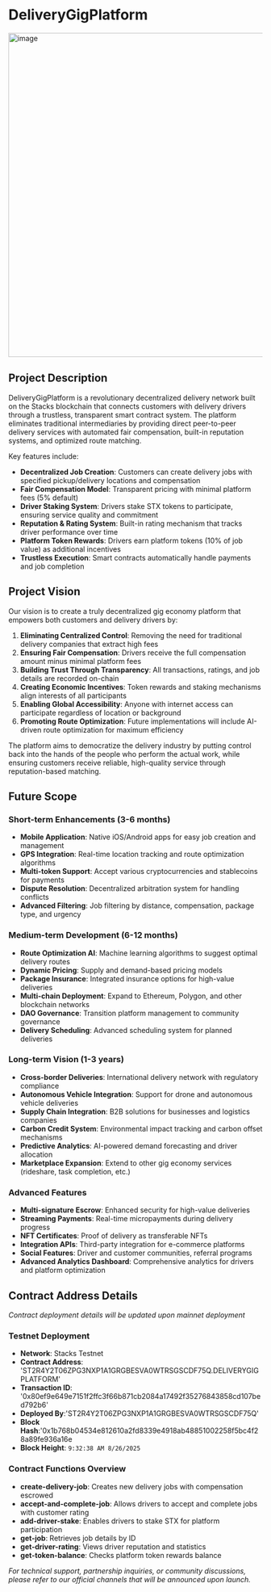 # DeliveryGigPlatform
<img width="1301" height="642" alt="image" src="https://github.com/user-attachments/assets/56c890bd-d40f-41a9-9804-8ba983af207a" />


## Project Description

DeliveryGigPlatform is a revolutionary decentralized delivery network built on the Stacks blockchain that connects customers with delivery drivers through a trustless, transparent smart contract system. The platform eliminates traditional intermediaries by providing direct peer-to-peer delivery services with automated fair compensation, built-in reputation systems, and optimized route matching.

Key features include:
- **Decentralized Job Creation**: Customers can create delivery jobs with specified pickup/delivery locations and compensation
- **Fair Compensation Model**: Transparent pricing with minimal platform fees (5% default)
- **Driver Staking System**: Drivers stake STX tokens to participate, ensuring service quality and commitment
- **Reputation & Rating System**: Built-in rating mechanism that tracks driver performance over time
- **Platform Token Rewards**: Drivers earn platform tokens (10% of job value) as additional incentives
- **Trustless Execution**: Smart contracts automatically handle payments and job completion

## Project Vision

Our vision is to create a truly decentralized gig economy platform that empowers both customers and delivery drivers by:

1. **Eliminating Centralized Control**: Removing the need for traditional delivery companies that extract high fees
2. **Ensuring Fair Compensation**: Drivers receive the full compensation amount minus minimal platform fees
3. **Building Trust Through Transparency**: All transactions, ratings, and job details are recorded on-chain
4. **Creating Economic Incentives**: Token rewards and staking mechanisms align interests of all participants
5. **Enabling Global Accessibility**: Anyone with internet access can participate regardless of location or background
6. **Promoting Route Optimization**: Future implementations will include AI-driven route optimization for maximum efficiency

The platform aims to democratize the delivery industry by putting control back into the hands of the people who perform the actual work, while ensuring customers receive reliable, high-quality service through reputation-based matching.

## Future Scope

### Short-term Enhancements (3-6 months)
- **Mobile Application**: Native iOS/Android apps for easy job creation and management
- **GPS Integration**: Real-time location tracking and route optimization algorithms
- **Multi-token Support**: Accept various cryptocurrencies and stablecoins for payments
- **Dispute Resolution**: Decentralized arbitration system for handling conflicts
- **Advanced Filtering**: Job filtering by distance, compensation, package type, and urgency

### Medium-term Development (6-12 months)
- **Route Optimization AI**: Machine learning algorithms to suggest optimal delivery routes
- **Dynamic Pricing**: Supply and demand-based pricing models
- **Package Insurance**: Integrated insurance options for high-value deliveries
- **Multi-chain Deployment**: Expand to Ethereum, Polygon, and other blockchain networks
- **DAO Governance**: Transition platform management to community governance
- **Delivery Scheduling**: Advanced scheduling system for planned deliveries

### Long-term Vision (1-3 years)
- **Cross-border Deliveries**: International delivery network with regulatory compliance
- **Autonomous Vehicle Integration**: Support for drone and autonomous vehicle deliveries
- **Supply Chain Integration**: B2B solutions for businesses and logistics companies
- **Carbon Credit System**: Environmental impact tracking and carbon offset mechanisms
- **Predictive Analytics**: AI-powered demand forecasting and driver allocation
- **Marketplace Expansion**: Extend to other gig economy services (rideshare, task completion, etc.)

### Advanced Features
- **Multi-signature Escrow**: Enhanced security for high-value deliveries
- **Streaming Payments**: Real-time micropayments during delivery progress
- **NFT Certificates**: Proof of delivery as transferable NFTs
- **Integration APIs**: Third-party integration for e-commerce platforms
- **Social Features**: Driver and customer communities, referral programs
- **Advanced Analytics Dashboard**: Comprehensive analytics for drivers and platform optimization

## Contract Address Details

*Contract deployment details will be updated upon mainnet deployment*

### Testnet Deployment
- **Network**: Stacks Testnet
- **Contract Address**: 'ST2R4Y2T06ZPG3NXP1A1GRGBESVA0WTRSGSCDF75Q.DELIVERYGIGPLATFORM'
- **Transaction ID**: '0x80ef9e649e7151f2ffc3f66b871cb2084a17492f35276843858cd107bed792b6'
- **Deployed By**:'ST2R4Y2T06ZPG3NXP1A1GRGBESVA0WTRSGSCDF75Q'
- **Block Hash**:'0x1b768b04534e812610a2fd8339e4918ab48851002258f5bc4f28a89fe936a16e
- **Block Height**: `9:32:38 AM 8/26/2025`



### Contract Functions Overview
- **create-delivery-job**: Creates new delivery jobs with compensation escrowed
- **accept-and-complete-job**: Allows drivers to accept and complete jobs with customer rating
- **add-driver-stake**: Enables drivers to stake STX for platform participation
- **get-job**: Retrieves job details by ID
- **get-driver-rating**: Views driver reputation and statistics
- **get-token-balance**: Checks platform token rewards balance


*For technical support, partnership inquiries, or community discussions, please refer to our official channels that will be announced upon launch.*
